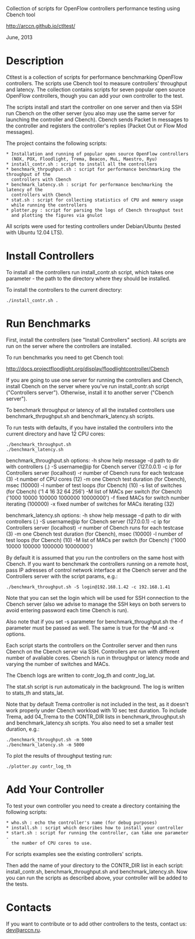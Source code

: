 Collection of scripts for OpenFlow controllers performance testing using Cbench tool

http://arccn.github.io/ctltest/

June, 2013


Description
=======
  
  Ctltest is a collection of scripts for performance benchmarking OpenFlow controllers.
  The scripts use Cbench tool to measure controllers' throughput and
  latency. The collection contains scripts for seven popular open source
  OpenFlow controllers, though you can add your own controller to the test.
  
  The scripts install and start the controller on one server and then via SSH 
  run Cbench on the other server (you also may use the same server for launching
  the controller and Cbench). Cbench sends Packet In messages to the controller
  and registers the controller's replies (Packet Out or Flow Mod messages).

  The project contains the following scripts:

    * Installation and running of popular open source OpenFlow controllers
      (NOX, POX, Floodlight, Trema, Beacon, MuL, Maestro, Ryu)
    * install_contr.sh : script to install all the controllers
    * benchmark_thrpughput.sh : script for performance benchmarking the throughput of the
      controllers with Cbench
    * benchmark_latency.sh : script for performance benchmarking the latency of the 
      controllers with Cbench
    * stat.sh : script for collecting statistics of CPU and memory usage
      while running the controllers
    * plotter.py : script for parsing the logs of Cbench throughput test
      and plotting the figures via gnulot
      
  All scripts were used for testing controllers under Debian/Ubuntu
  (tested with Ubuntu 12.04 LTS).


Install Controllers
=======

  To install all the controllers run install_contr.sh script, which takes
  one parameter - the path to the directory where they should be installed.
  
  To install the controllers to the current directory:

    ./install_contr.sh .
 
  
Run Benchmarks
=======

  First, install the controllers (see "Install Controllers" section).
  All scripts are run on the server where the controllers are installed.

  To run benchmarks you need to get Cbench tool:
  
  http://docs.projectfloodlight.org/display/floodlightcontroller/Cbench
  
  If you are going to use one server for running the controllers and
  Cbench, install Cbench on the server where you've run install_contr.sh
  script ("Controllers server"). Otherwise, install it to another
  server ("Cbench server").

  To benchmark throughput or latency of all the installed controllers
  use benchmark_thrpughput.sh and benchmark_latency.sh scripts.
  
  To run tests with defaults, if you have installed the controllers into
  the current directory and have 12 CPU cores:
  
    ./benchmark_throughput.sh
    ./benchmark_latency.sh
    
  benchmark_throughput.sh options:
    -h       show help message
    -d       path to dir with controllers (.)
    -S       username@ip for Cbench server (127.0.0.1)
    -c       ip for Controllers server (localhost)
    -r       number of Cbench runs for each testcase (3)
    -t       number of CPU cores (12)
    -m       one Cbench test duration (for Cbench), msec (10000)
    -l       number of test loops (for Cbench) (10)
    -s       list of switches (for Cbench) ('1 4 16 32 64 256')
    -M       list of MACs per switch (for Cbench) ('1000 10000 100000 1000000 10000000')
    -f       fixed MACs for switch number iterating (100000)
    -x       fixed number of switches for MACs iterating (32)
    
  benchmark_latency.sh options:
    -h       show help message
    -d       path to dir with controllers (.)
    -S       username@ip for Cbench server (127.0.0.1)
    -c       ip for Controllers server (localhost)
    -r       number of Cbench runs for each testcase (3)
    -m       one Cbench test duration (for Cbench), msec (10000)
    -l       number of test loops (for Cbench) (10)
    -M       list of MACs per switch (for Cbench) ('1000 10000 100000 1000000 10000000')
    
  By default it is assumed that you run the controllers on the same host
  with Cbench. If you want to benchmark the controllers running on a
  remote host, pass IP adresses of control network interface at the 
  Cbench server and the Controllers server with the script params, e.g.:

    ./benchmark_throughput.sh -S login@192.168.1.42 -c 192.168.1.41

  Note that you can set the login which will be used for SSH
  connection to the Cbench server (also we advise to manage the SSH keys
  on both servers to avoid entering password each time Cbench is run).
  
  Also note that if you set -s parameter for benchmark_throughput.sh the
  -f parameter must be passed as well. The same is true for the -M and 
  -x options.

  Each script starts the controllers on the Controller server and then
  runs Cbench on the Cbench server via SSH. Controllers are run with
  different number of avaliable cores. Cbench is run in throughput or
  latency mode and varying the number of switches and MACs.
  
  The Cbench logs are written to contr_log_th and contr_log_lat.

  The stat.sh script is run automaticaly in the background. The log is
  written to stats_th and stats_lat.

  Note that by default Trema controller is not included in the test, as it
  doesn't work properly under Cbench workload with 10 sec test duration.
  To include Trema, add 04_Trema to the CONTR_DIR lists in
  benchmark_throughput.sh and benchmark_latency.sh scripts. You also need to
  set a smaller test duration, e.g.:
  
    ./benchmark_throughput.sh -m 5000
    ./benchmark_latency.sh -m 5000

  To plot the results of throughput testing run:
  
    ./plotter.py contr_log_th

    
Add Your Controller
=======

  To test your own controller you need to create a directory containing
  the following scripts:
  
    * who.sh : echo the controller's name (for debug purposes)
    * install.sh : script which describes how to install your controller
    * start.sh : script for running the controller, can take one parameter - 
      the number of CPU cores to use.
  
  For scripts examples see the existing controllers' scripts.
  
  Then add the name of your directory to the CONTR_DIR list in each script:
  install_contr.sh, benchmark_throughput.sh and benchmark_latency.sh.
  Now you can run the scripts as described above, your controller will be
  added to the tests.
  
  
Contacts
=======

  If you want to contribute or to add other controllers to the tests, contact
  us: dev@arccn.ru.
